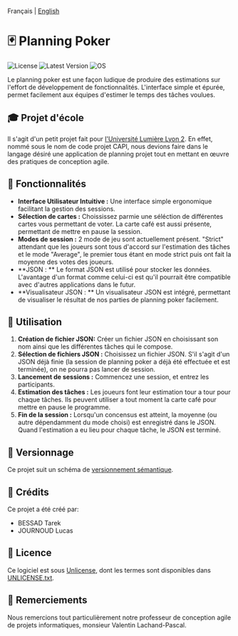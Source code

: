 Français | [English](README.md)

# 🃏 **Planning Poker**
![License](https://img.shields.io/badge/License-UNLICENSE-red) ![Latest Version](https://img.shields.io/badge/Version-1.0.0-blue) ![OS](https://img.shields.io/badge/OS-Windows%2FmacOS%2FLinux-green)

Le planning poker est une façon ludique de produire des estimations sur l'effort de développement de fonctionnalités. L'interface simple et épurée, permet facilement aux équipes d'estimer le temps des tâches voulues.

## 🎓 Projet d'école

Il s'agit d'un petit projet fait pour [l'Université Lumière Lyon 2](https://www.univ-lyon2.fr/).
En effet, nommé sous le nom de code projet CAPI, nous devions faire dans le langage désiré une application de planning projet tout en mettant en œuvre des pratiques de conception agile.

## 🔧 Fonctionnalités

- **Interface Utilisateur Intuitive :** Une interface simple ergonomique facilitant la gestion des sessions.
- **Sélection de cartes :** Choississez parmie une séléction de différentes cartes vous permettant de voter. La carte café est aussi présente, permettant de mettre en pause la session.
- **Modes de session :** 2 mode de jeu sont actuellement présent. "Strict" attendant que les joueurs sont tous d'accord sur l'estimation des tâches et le mode "Average", le premier tous étant en mode strict puis ont fait la moyenne des votes des joueurs.
- **JSON : ** Le format JSON est utilisé pour stocker les données. L'avantage d'un format comme celui-ci est qu'il pourrait être compatible avec d'autres applications dans le futur.
- **Visualisateur JSON : ** Un visualisateur JSON est intégré, permettant de visualiser le résultat de nos parties de planning poker facilement.

## 🚀 Utilisation

1. **Création de fichier JSON:** Créer un fichier JSON en choisissant son nom ainsi que les différentes tâches qui le compose.
2. **Sélection de fichiers JSON :** Choisissez un fichier JSON. S'il s'agit d'un JSON déjà finie (la session de planning poker a déjà été effectuée et est terminée), on ne pourra pas lancer de session.
3. **Lancement de sessions :** Commencez une session, et entrez les participants.
4. **Estimation des tâches :** Les joueurs font leur estimation tour a tour pour chaque tâches. Ils peuvent utiliser a tout moment la carte café pour mettre en pause le programme.
5. **Fin de la session :** Lorsqu'un concensus est atteint, la moyenne (ou autre dépendamment du mode choisi) est enregistré dans le JSON. Quand l'estimation a eu lieu pour chaque tâche, le JSON est terminé.

## 🔢 Versionnage

Ce projet suit un schéma de [versionnement sémantique](https://semver.org/).

## 🤝 Crédits
Ce projet a été créé par:
- BESSAD Tarek
- JOURNOUD Lucas

## 📄 Licence

Ce logiciel est sous [Unlicense](https://unlicense.org/), dont les termes sont disponibles dans [UNLICENSE.txt](UNLICENSE.txt).

## 📜 Remerciements

Nous remercions tout particulièrement notre professeur de conception agile de projets informatiques, monsieur Valentin Lachand-Pascal.